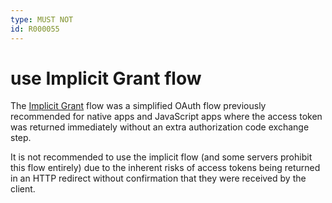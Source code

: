 ```yaml
---
type: MUST NOT
id: R000055
---
```


# use Implicit Grant flow

The [Implicit Grant](https://oauth.net/2/grant-types/implicit) flow was a simplified OAuth flow previously recommended for native apps and JavaScript apps where the access token was returned immediately without an extra authorization code exchange step.

It is not recommended to use the implicit flow (and some servers prohibit this flow entirely) due to the inherent risks of access tokens being returned in an HTTP redirect without confirmation that they were received by the client.